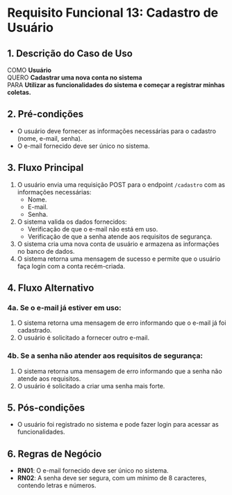 # Requisito Funcional 13: Cadastro de Usuário

## 1. Descrição do Caso de Uso
COMO **Usuário**  
QUERO **Cadastrar uma nova conta no sistema**  
PARA **Utilizar as funcionalidades do sistema e começar a registrar minhas coletas.**

## 2. Pré-condições
- O usuário deve fornecer as informações necessárias para o cadastro (nome, e-mail, senha).
- O e-mail fornecido deve ser único no sistema.

## 3. Fluxo Principal
1. O usuário envia uma requisição POST para o endpoint `/cadastro` com as informações necessárias:
   - Nome.
   - E-mail.
   - Senha.
2. O sistema valida os dados fornecidos:
   - Verificação de que o e-mail não está em uso.
   - Verificação de que a senha atende aos requisitos de segurança.
3. O sistema cria uma nova conta de usuário e armazena as informações no banco de dados.
4. O sistema retorna uma mensagem de sucesso e permite que o usuário faça login com a conta recém-criada.

## 4. Fluxo Alternativo

### 4a. Se o e-mail já estiver em uso:
1. O sistema retorna uma mensagem de erro informando que o e-mail já foi cadastrado.
2. O usuário é solicitado a fornecer outro e-mail.

### 4b. Se a senha não atender aos requisitos de segurança:
1. O sistema retorna uma mensagem de erro informando que a senha não atende aos requisitos.
2. O usuário é solicitado a criar uma senha mais forte.

## 5. Pós-condições
- O usuário foi registrado no sistema e pode fazer login para acessar as funcionalidades.

## 6. Regras de Negócio
- **RN01**: O e-mail fornecido deve ser único no sistema.
- **RN02**: A senha deve ser segura, com um mínimo de 8 caracteres, contendo letras e números.